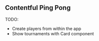 ## Contentful Ping Pong

TODO:

- Create players from within the app
- Show tournaments with Card component

